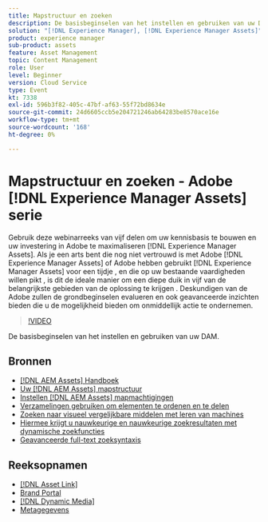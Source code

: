 ```yaml
---
title: Mapstructuur en zoeken
description: De basisbeginselen van het instellen en gebruiken van uw DAM
solution: "[!DNL Experience Manager], [!DNL Experience Manager Assets]"
product: experience manager
sub-product: assets
feature: Asset Management
topic: Content Management
role: User
level: Beginner
version: Cloud Service
type: Event
kt: 7338
exl-id: 596b3f82-405c-47bf-af63-55f72bd8634e
source-git-commit: 24d6605ccb5e204721246ab64283be8570ace16e
workflow-type: tm+mt
source-wordcount: '168'
ht-degree: 0%

---
```


# Mapstructuur en zoeken - Adobe [!DNL Experience Manager Assets] serie

Gebruik deze webinarreeks van vijf delen om uw kennisbasis te bouwen en uw investering in Adobe te maximaliseren [!DNL Experience Manager Assets]. Als je een arts bent die nog niet vertrouwd is met Adobe [!DNL Experience Manager Assets] of Adobe hebben gebruikt [!DNL Experience Manager Assets] voor een tijdje , en die op uw bestaande vaardigheden willen pikt , is dit de ideale manier om een diepe duik in vijf van de belangrijkste gebieden van de oplossing te krijgen . Deskundigen van de Adobe zullen de grondbeginselen evalueren en ook geavanceerde inzichten bieden die u de mogelijkheid bieden om onmiddellijk actie te ondernemen.

>[!VIDEO](https://video.tv.adobe.com/v/332135/?quality=12&learn=on&hidetitle=true)

De basisbeginselen van het instellen en gebruiken van uw DAM.

## Bronnen

* [[!DNL AEM Assets] Handboek](https://experienceleague.adobe.com/docs/experience-manager-65/assets/home.html)
* [Uw [!DNL AEM Assets] mapstructuur](https://experienceleague.adobe.com/docs/experience-manager-learn/assets/configuring/baseline-folders.html)
* [Instellen [!DNL AEM Assets] mapmachtigingen](https://experienceleague.adobe.com/docs/experience-manager-learn/assets/configuring/baseline-permissions.html)
* [Verzamelingen gebruiken om elementen te ordenen en te delen](https://experienceleague.adobe.com/docs/experience-manager-learn/assets/search-and-discovery/collections.html)
* [Zoeken naar visueel vergelijkbare middelen met leren van machines](https://experienceleague.adobe.com/docs/experience-manager-learn/assets/search-and-discovery/search.html)
* [Hiermee krijgt u nauwkeurige en nauwkeurige zoekresultaten met dynamische zoekfuncties](https://experienceleague.adobe.com/docs/experience-manager-learn/assets/search-and-discovery/search.html)
* [Geavanceerde full-text zoeksyntaxis](https://experienceleague.adobe.com/docs/experience-manager-64/assets/using/gql-search.html?lang=en#using)

## Reeksopnamen

* [[!DNL Asset Link]](asset-link.md)
* [Brand Portal](brand-portal.md)
* [[!DNL Dynamic Media]](dynamic-media.md)
* [Metagegevens](metadata.md)
